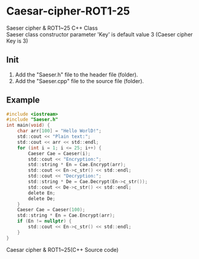 Caesar-cipher-ROT1-25
===============
Saeser cipher & ROT1~25 C++ Class  
Saeser class constructor parameter 'Key' is default value 3 (Caeser cipher Key is 3)

## Init
1. Add the "Saeser.h" file to the header file (folder).
2. Add the "Saeser.cpp" file to the source file (folder).


## Example
```C
#include <iostream>
#include "Saeser.h"
int main(void) {
	char arr[100] = "Hello WorlD!";
	std::cout << "Plain text:";
	std::cout << arr << std::endl;
	for (int i = 1; i <= 25; i++) {
		Caeser Cae = Caeser(i);
		std::cout << "Encryption:";
		std::string * En = Cae.Encrypt(arr);
		std::cout << En->c_str() << std::endl;
		std::cout << "Decryption:";
		std::string * De = Cae.Decrypt(En->c_str());
		std::cout << De->c_str() << std::endl;
		delete En;
		delete De;
	}
	Caeser Cae = Caeser(100);
	std::string * En = Cae.Encrypt(arr);
	if (En != nullptr) {
		std::cout << En->c_str() << std::endl;
	}
}
```

Caesar cipher &amp; ROT1~25(C++ Source code)
